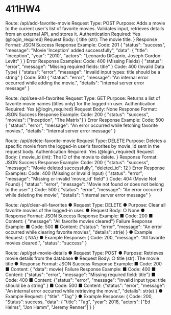 # 411HW4
Route: /api/add-favorite-movie
  Request Type: POST
  Purpose: Adds a movie to the current user's list of favorite movies. Validates input, retrieves details from an external API, and stores it.
  Authentication Required: Yes (@login_required)
  Request Body:
    {
     title (str): The movie title.
    }
  Response Format: JSON
    Success Response Example:
    Code: 201
    {
      "status": "success",
      "message": "Movie 'Inception' added successfully",
      "data": {
        "title": "Inception",
        "year": "2010",
        "actors": "Leonardo DiCaprio, Joseph Gordon-Levitt"
      }
    }
    Error Response Examples:
    Code: 400 (Missing Fields)
    {
      "status": "error",
      "message": "Missing required fields: title"
    }
    Code: 400 (Invalid Data Type)
    {
      "status": "error",
      "message": "Invalid input types: title should be a string"
    }
    Code: 500
    {
      "status": "error",
      "message": "An internal error occurred while adding the movie.",
      "details": "Internal server error message"
    }

    
Route: /api/see-all-favorites
  Request Type: GET
  Purpose: Returns a list of favorite movie names (titles only) for the logged-in user.
  Authentication Required: Yes (@login_required)
  Request Body: None
  Response Format: JSON
    Success Response Example:
      Code: 200
      {
        "status": "success",
        "movies": ["Inception", "The Matrix"]
      }
    Error Response Example:
      Code: 500
      {
        "status": "error",
        "message": "An error occurred while fetching favorite movies.",
        "details": "Internal server error message"
      }



Route: /api/delete-favorite-movie
  Request Type: DELETE
  Purpose: Deletes a specific movie from the logged-in user’s favorites by movie_id sent in the request body.
  Authentication Required: Yes (@login_required)
  Request Body:
    {
      movie_id (int): The ID of the movie to delete.
    }
  Response Format: JSON
    Success Response Example:
      Code: 200
      {
        "status": "success",
        "message": "Movie deleted successfully",
        "deleted_id": 12
      }
    Error Response Examples:
      Code: 400 (Missing or Invalid Input)
      {
        "status": "error",
        "message": "Missing or invalid 'movie_id' field"
      }
      Code: 404 (Movie Not Found)
      {
        "status": "error",
        "message": "Movie not found or does not belong to the user"
      }
      Code: 500
      {
        "status": "error",
        "message": "An error occurred while deleting the movie",
        "details": "Internal server error message"
      }


Route: /api/clear-all-favorites
  ● Request Type: DELETE
  ● Purpose: Clear all favorite movies of the logged-in user.
  ● Request Body:
    ○ None
  ● Response Format: JSON
    Success Response Example:
      ■ Code: 200
      ■ Content: { "message": "All favorite movies cleared"}
    Failure Response Example:
      ■ Code: 500
      ■ Content: {"status": "error",
                      "message": "An error occurred while clearing favorite movies",
                    "details": str(e) }
  ● Example Request:
    { N/A}
  ● Example Response:
    {
    Code: 200,
    "message": "All favorite movies cleared.",
    "status": "success"
    }


Route: /api/get-movie-details
  ● Request Type: POST
  ● Purpose: Retrieves movie details from the database
  ● Request Body:
    ○ title (str): The movie title
  ● Response Format: JSON
    Success Response Example:
      ■ Code: 200
      ■ Content: { "data": movie}
    Failure Response Example:
    	■ Code: 400
      ■ Content: {"status": "error",
                          "message": "Missing required field: title"}
      ■ Code: 400
      ■ Content: {"status": "error",
                          "message": "Invalid input type: title should be a string"
      }
      ■ Code: 500
      ■ Content: {"status": "error",
                      "message": "An internal error occurred while retrieving the movie.",
         	"details": str(e)
      }
  ● Example Request:
    {
    "title": "Tag"
    }
  ● Example Response:
    {
    Code: 200,
    "Status”: success,
    "data": {
        "title": "Tag",
        "year": 2018,
        "actors": ["Ed Helms", "Jon Hamm", "Jeremy Renner"]
      }
    }     
